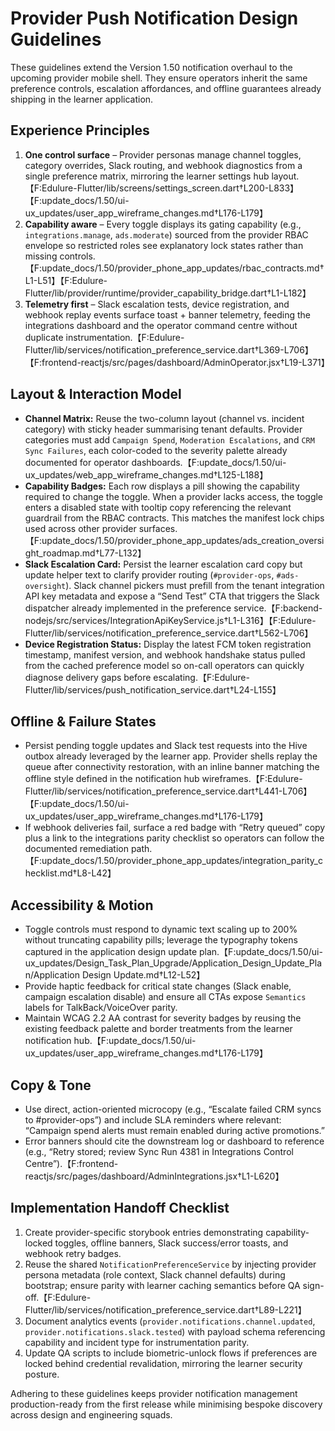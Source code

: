 # Provider Push Notification Design Guidelines

These guidelines extend the Version 1.50 notification overhaul to the upcoming provider mobile shell. They ensure operators inherit the same preference controls, escalation affordances, and offline guarantees already shipping in the learner application.

## Experience Principles
1. **One control surface** – Provider personas manage channel toggles, category overrides, Slack routing, and webhook diagnostics from a single preference matrix, mirroring the learner settings hub layout.【F:Edulure-Flutter/lib/screens/settings_screen.dart†L200-L833】【F:update_docs/1.50/ui-ux_updates/user_app_wireframe_changes.md†L176-L179】
2. **Capability aware** – Every toggle displays its gating capability (e.g., `integrations.manage`, `ads.moderate`) sourced from the provider RBAC envelope so restricted roles see explanatory lock states rather than missing controls.【F:update_docs/1.50/provider_phone_app_updates/rbac_contracts.md†L1-L51】【F:Edulure-Flutter/lib/provider/runtime/provider_capability_bridge.dart†L1-L182】
3. **Telemetry first** – Slack escalation tests, device registration, and webhook replay events surface toast + banner telemetry, feeding the integrations dashboard and the operator command centre without duplicate instrumentation.【F:Edulure-Flutter/lib/services/notification_preference_service.dart†L369-L706】【F:frontend-reactjs/src/pages/dashboard/AdminOperator.jsx†L19-L371】

## Layout & Interaction Model
- **Channel Matrix:** Reuse the two-column layout (channel vs. incident category) with sticky header summarising tenant defaults. Provider categories must add `Campaign Spend`, `Moderation Escalations`, and `CRM Sync Failures`, each color-coded to the severity palette already documented for operator dashboards.【F:update_docs/1.50/ui-ux_updates/web_app_wireframe_changes.md†L125-L188】
- **Capability Badges:** Each row displays a pill showing the capability required to change the toggle. When a provider lacks access, the toggle enters a disabled state with tooltip copy referencing the relevant guardrail from the RBAC contracts. This matches the manifest lock chips used across other provider surfaces.【F:update_docs/1.50/provider_phone_app_updates/ads_creation_oversight_roadmap.md†L77-L132】
- **Slack Escalation Card:** Persist the learner escalation card copy but update helper text to clarify provider routing (`#provider-ops`, `#ads-oversight`). Slack channel pickers must prefill from the tenant integration API key metadata and expose a “Send Test” CTA that triggers the Slack dispatcher already implemented in the preference service.【F:backend-nodejs/src/services/IntegrationApiKeyService.js†L1-L316】【F:Edulure-Flutter/lib/services/notification_preference_service.dart†L562-L706】
- **Device Registration Status:** Display the latest FCM token registration timestamp, manifest version, and webhook handshake status pulled from the cached preference model so on-call operators can quickly diagnose delivery gaps before escalating.【F:Edulure-Flutter/lib/services/push_notification_service.dart†L24-L155】

## Offline & Failure States
- Persist pending toggle updates and Slack test requests into the Hive outbox already leveraged by the learner app. Provider shells replay the queue after connectivity restoration, with an inline banner matching the offline style defined in the notification hub wireframes.【F:Edulure-Flutter/lib/services/notification_preference_service.dart†L441-L706】【F:update_docs/1.50/ui-ux_updates/user_app_wireframe_changes.md†L176-L179】
- If webhook deliveries fail, surface a red badge with “Retry queued” copy plus a link to the integrations parity checklist so operators can follow the documented remediation path.【F:update_docs/1.50/provider_phone_app_updates/integration_parity_checklist.md†L8-L42】

## Accessibility & Motion
- Toggle controls must respond to dynamic text scaling up to 200% without truncating capability pills; leverage the typography tokens captured in the application design update plan.【F:update_docs/1.50/ui-ux_updates/Design_Task_Plan_Upgrade/Application_Design_Update_Plan/Application Design Update.md†L12-L52】
- Provide haptic feedback for critical state changes (Slack enable, campaign escalation disable) and ensure all CTAs expose `Semantics` labels for TalkBack/VoiceOver parity.
- Maintain WCAG 2.2 AA contrast for severity badges by reusing the existing feedback palette and border treatments from the learner notification hub.【F:update_docs/1.50/ui-ux_updates/user_app_wireframe_changes.md†L176-L179】

## Copy & Tone
- Use direct, action-oriented microcopy (e.g., “Escalate failed CRM syncs to #provider-ops”) and include SLA reminders where relevant: “Campaign spend alerts must remain enabled during active promotions.”
- Error banners should cite the downstream log or dashboard to reference (e.g., “Retry stored; review Sync Run 4381 in Integrations Control Centre”).【F:frontend-reactjs/src/pages/dashboard/AdminIntegrations.jsx†L1-L620】

## Implementation Handoff Checklist
1. Create provider-specific storybook entries demonstrating capability-locked toggles, offline banners, Slack success/error toasts, and webhook retry badges.
2. Reuse the shared `NotificationPreferenceService` by injecting provider persona metadata (role context, Slack channel defaults) during bootstrap; ensure parity with learner caching semantics before QA sign-off.【F:Edulure-Flutter/lib/services/notification_preference_service.dart†L89-L221】
3. Document analytics events (`provider.notifications.channel.updated`, `provider.notifications.slack.tested`) with payload schema referencing capability and incident type for instrumentation parity.
4. Update QA scripts to include biometric-unlock flows if preferences are locked behind credential revalidation, mirroring the learner security posture.

Adhering to these guidelines keeps provider notification management production-ready from the first release while minimising bespoke discovery across design and engineering squads.
